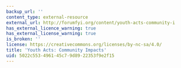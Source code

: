 ```yaml
---
backup_url: ''
content_type: external-resource
external_url: http://forumfyi.org/content/youth-acts-community-i
has_external_licence_warning: true
has_external_license_warning: true
is_broken: ''
license: https://creativecommons.org/licenses/by-nc-sa/4.0/
title: 'Youth Acts: Community Impacts'
uid: 5022c553-4961-45c7-9d89-22353f9e2f15
---
```

